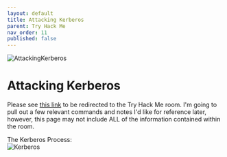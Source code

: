 ```yaml
---
layout: default
title: Attacking Kerberos
parent: Try Hack Me
nav_order: 11
published: false
---
```

![AttackingKerberos](https://i.imgur.com/mtrLoXe.png)
# Attacking Kerberos
Please see [this link](https://tryhackme.com/room/attackingkerberos) to be redirected to the Try Hack Me room. I'm going to pull out a few relevant commands and notes I'd like for reference later, however, this page may not include ALL of the information contained within the room.

The Kerberos Process:  
![Kerberos](https://i.imgur.com/VRr2B6w.png)